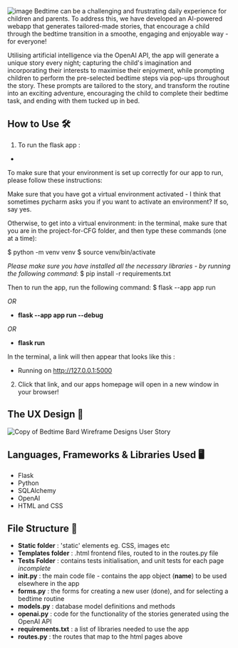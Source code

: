 ![image](https://github.com/catrionafsmith/project-for-CFG/assets/113264368/b7384985-1a19-4f26-8d8a-3ac933379d3f)
Bedtime can be a challenging and frustrating daily experience for children and parents. To address this, we have developed an AI-powered webapp that generates tailored-made stories, that encourage a child through the bedtime transition in a smoothe, engaging and enjoyable way - for everyone!

Utilising artificial intelligence via the OpenAI API, the app will generate a unique story every night; capturing the child's imagination and incorporating their interests to maximise their enjoyment, while prompting children to perform the pre-selected bedtime steps via pop-ups throughout the story. These prompts are tailored to the story, and transform the routine into an exciting adventure, encouraging the child to complete their bedtime task, and ending with them tucked up in bed.

## How to Use 🛠️
1. To run the flask app : 
-
To make sure that your environment is set up correctly for our app to run, please follow these instructions:

Make sure that you have got a virtual environment activated - I think that sometimes pycharm asks you if you want to activate an environment? If so, say yes.

Otherwise, to get into a virtual environment: in the terminal, make sure that you are in the project-for-CFG folder, and then type these commands (one at a time):

$ python -m venv venv
$ source venv/bin/activate

_Please make sure you have installed all the necessary libraries - by running the following command_:
$ pip install -r requirements.txt

Then to run the app, run the following command:
$ flask --app app run     

_OR_

- **flask --app app run --debug**

_OR_

- **flask run**

In the terminal, a link will then appear that looks like this :
 * Running on http://127.0.0.1:5000

2. Click that link, and our apps homepage will open in a new window in your browser! 

## The UX Design 🎨
![Copy of  Bedtime Bard Wireframe Designs  User Story](https://github.com/ellenuttley/bedtime-bard/assets/113264368/597769bd-f735-47dd-b2c0-9a04ba4d3a4f)

## Languages, Frameworks & Libraries Used 🖥️

* Flask
* Python
* SQLAlchemy
* OpenAI
* HTML and CSS

## File Structure 📂

- **Static folder**     : 'static' elements eg. CSS, images etc
- **Templates folder**  : .html frontend files, routed to in the routes.py file
- **Tests Folder**      : contains tests initialisation, and unit tests for each page    _incomplete_
- **__init__.py**       : the main code file - contains the app object (__name__) to be used elsewhere in the app
- **forms.py**          : the forms for creating a new user (done), and for selecting a bedtime routine
- **models.py**         : database model definitions and methods
- **openai.py**         : code for the functionality of the stories generated using the OpenAI API
- **requirements.txt**  : a list of libraries needed to use the app
- **routes.py**         : the routes that map to the html pages above

